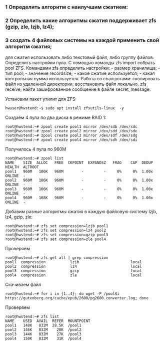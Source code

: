 ### 1 Определить алгоритм с наилучшим сжатием:
### 2 Определить какие алгоритмы сжатия поддерживает zfs (gzip, zle, lzjb, lz4);
### 3 создать 4 файловых системы на каждой применить свой алгоритм сжатия;
для сжатия использовать либо текстовый файл, либо группу файлов.
Определить настройки пула.
С помощью команды zfs import собрать pool ZFS.
Командами zfs определить настройки:
    - размер хранилища;
    - тип pool;
    - значение recordsize;
    - какое сжатие используется;
    - какая контрольная сумма используется.
Работа со снапшотами:
скопировать файл из удаленной директории;
восстановить файл локально. zfs receive;
найти зашифрованное сообщение в файле secret_message.


Установим пакет утилит для ZFS:
```
hwuser@hwstend:~$ sudo apt install zfsutils-linux  -y
```
Создаём 4 пула по два диска в режиме RAID 1:
```
root@hwstend:~# zpool create pool1 mirror /dev/sdb /dev/sdc
root@hwstend:~# zpool create pool2 mirror /dev/sdd /dev/sde
root@hwstend:~# zpool create pool3 mirror /dev/sdf /dev/sdg
root@hwstend:~# zpool create pool4 mirror /dev/sdh /dev/sdi

```
Получилось 4 пула по 960М
```
root@hwstend:~# zpool list
NAME    SIZE  ALLOC   FREE  CKPOINT  EXPANDSZ   FRAG    CAP  DEDUP    HEALTH  ALTROOT
pool1   960M   106K   960M        -         -     0%     0%  1.00x    ONLINE  -
pool2   960M   106K   960M        -         -     0%     0%  1.00x    ONLINE  -
pool3   960M   106K   960M        -         -     0%     0%  1.00x    ONLINE  -
pool4   960M   108K   960M        -         -     0%     0%  1.00x    ONLINE  -

```
Добавим разные алгоритмы сжатия в каждую файловую систему lzjb, lz4, gzip, zle:
```
root@hwstend:~# zfs set compression=lzjb pool1
root@hwstend:~# zfs set compression=lz4 pool2
root@hwstend:~# zfs set compression=gzip pool3
root@hwstend:~# zfs set compression=zle pool4

```
Проверяем
```
root@hwstend:~# zfs get all | grep compression
pool1  compression           lzjb                       local
pool2  compression           lz4                        local
pool3  compression           gzip                       local
pool4  compression           zle                        local

```
Скачиваем файл
```
root@hwstend:~# for i in {1..4}; do wget -P /pool$i https://gutenberg.org/cache/epub/2600/pg2600.converter.log; done
```
Проверяем
```
root@hwstend:~# zfs list 
NAME    USED  AVAIL  REFER  MOUNTPOINT
pool1   148K   832M  28.5K  /pool1
pool2   146K   832M    28K  /pool2
pool3   144K   832M    27K  /pool3
pool4   150K   832M    31K  /pool4
```
